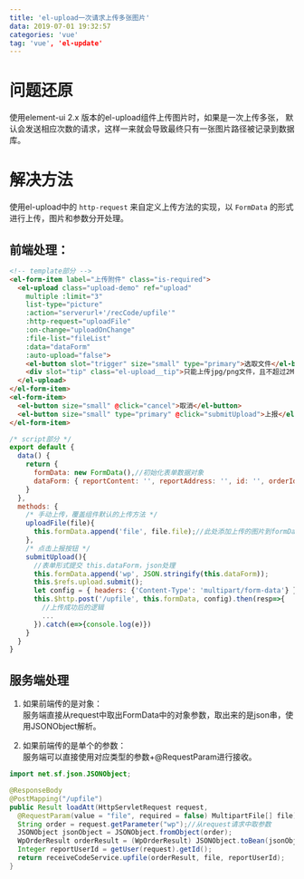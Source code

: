 ```yaml
---
title: 'el-upload一次请求上传多张图片'
data: 2019-07-01 19:32:57
categories: 'vue'
tag: 'vue', 'el-update'
---
```

# 问题还原
使用element-ui 2.x 版本的el-upload组件上传图片时，如果是一次上传多张，
默认会发送相应次数的请求，这样一来就会导致最终只有一张图片路径被记录到数据库。

# 解决方法
使用el-upload中的 `http-request` 来自定义上传方法的实现，以 `FormData` 的形式进行上传，图片和参数分开处理。
## 前端处理：
```html
<!-- template部分 -->
<el-form-item label="上传附件" class="is-required">
  <el-upload class="upload-demo" ref="upload"
    multiple :limit="3" 
    list-type="picture"
    :action="serverurl+'/recCode/upfile'"
    :http-request="uploadFile"
    :on-change="uploadOnChange"
    :file-list="fileList"
    :data="dataForm"
    :auto-upload="false">
    <el-button slot="trigger" size="small" type="primary">选取文件</el-button>
    <div slot="tip" class="el-upload__tip">只能上传jpg/png文件，且不超过2M</div>
  </el-upload>
</el-form-item>
<el-form-item>
  <el-button size="small" @click="cancel">取消</el-button>
  <el-button size="small" type="primary" @click="submitUpload">上报</el-button>
</el-form-item>
```
```js
/* script部分 */
export default {
  data() {
    return {
      formData: new FormData(),//初始化表单数据对象
      dataForm: { reportContent: '', reportAddress: '', id: '', orderId: ''},
    }
  },
  methods: {
    /* 手动上传，覆盖组件默认的上传方法 */
    uploadFile(file){
      this.formData.append('file', file.file);//此处添加上传的图片到formData
    },
    /* 点击上报按钮 */
    submitUpload(){
      //表单形式提交 this.dataForm，json处理
      this.formData.append('wp', JSON.stringify(this.dataForm));
      this.$refs.upload.submit();
      let config = { headers: {'Content-Type': 'multipart/form-data'} };//指定表单类型提交
      this.$http.post('/upfile', this.formData, config).then(resp=>{
        //上传成功后的逻辑
        ...
      }).catch(e=>{console.log(e)})
    }
  }
}
```
## 服务端处理
1. 如果前端传的是对象：  
服务端直接从request中取出FormData中的对象参数，取出来的是json串，使用JSONObject解析。

2. 如果前端传的是单个的参数：  
服务端可以直接使用对应类型的参数+@RequestParam进行接收。

```java
import net.sf.json.JSONObject;

@ResponseBody
@PostMapping("/upfile")
public Result loadAtt(HttpServletRequest request,
  @RequestParam(value = "file", required = false) MultipartFile[] file) {//用file接收上传的图片
  String order = request.getParameter("wp");//从request请求中取参数
  JSONObject jsonObject = JSONObject.fromObject(order);
  WpOrderResult orderResult = (WpOrderResult) JSONObject.toBean(jsonObject, WpOrderResult.class);
  Integer reportUserId = getUser(request).getId();
  return receiveCodeService.upfile(orderResult, file, reportUserId);
}
```